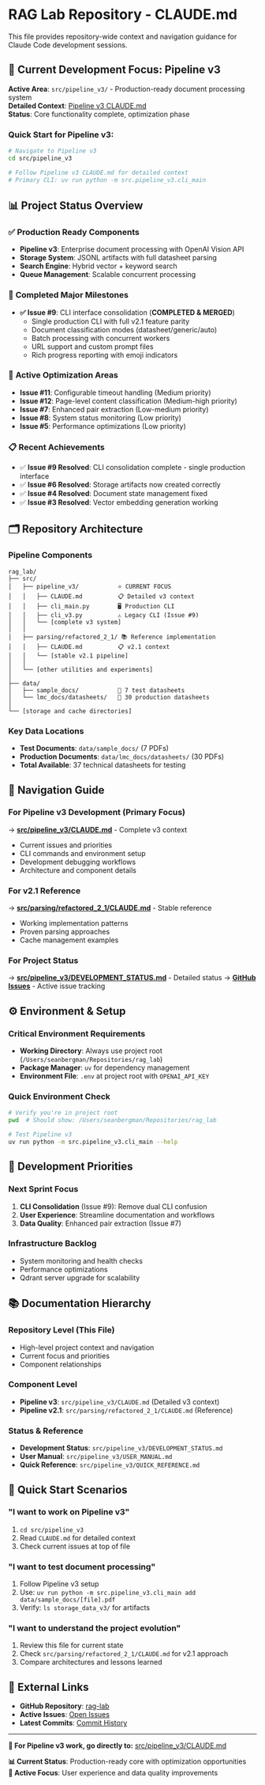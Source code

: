 # RAG Lab Repository - CLAUDE.md

This file provides repository-wide context and navigation guidance for Claude Code development sessions.

## 🎯 Current Development Focus: Pipeline v3

**Active Area**: `src/pipeline_v3/` - Production-ready document processing system  
**Detailed Context**: [Pipeline v3 CLAUDE.md](src/pipeline_v3/CLAUDE.md)  
**Status**: Core functionality complete, optimization phase

### Quick Start for Pipeline v3:
```bash
# Navigate to Pipeline v3
cd src/pipeline_v3

# Follow Pipeline v3 CLAUDE.md for detailed context
# Primary CLI: uv run python -m src.pipeline_v3.cli_main
```

## 📊 Project Status Overview

### ✅ **Production Ready Components**
- **Pipeline v3**: Enterprise document processing with OpenAI Vision API
- **Storage System**: JSONL artifacts with full datasheet parsing
- **Search Engine**: Hybrid vector + keyword search
- **Queue Management**: Scalable concurrent processing

### 🎯 **Completed Major Milestones**
- **✅ Issue #9**: CLI interface consolidation (**COMPLETED & MERGED**)
  - Single production CLI with full v2.1 feature parity
  - Document classification modes (datasheet/generic/auto)
  - Batch processing with concurrent workers
  - URL support and custom prompt files
  - Rich progress reporting with emoji indicators

### 🔄 **Active Optimization Areas**
- **Issue #11**: Configurable timeout handling (Medium priority)
- **Issue #12**: Page-level content classification (Medium-high priority)  
- **Issue #7**: Enhanced pair extraction (Low-medium priority)  
- **Issue #8**: System status monitoring (Low priority)
- **Issue #5**: Performance optimizations (Low priority)

### 📋 **Recent Achievements**
- ✅ **Issue #9 Resolved**: CLI consolidation complete - single production interface
- ✅ **Issue #6 Resolved**: Storage artifacts now created correctly
- ✅ **Issue #4 Resolved**: Document state management fixed
- ✅ **Issue #3 Resolved**: Vector embedding generation working

## 🗂️ Repository Architecture

### **Pipeline Components**
```
rag_lab/
├── src/
│   ├── pipeline_v3/           ⭐ CURRENT FOCUS
│   │   ├── CLAUDE.md          📋 Detailed v3 context
│   │   ├── cli_main.py        🖥️ Production CLI
│   │   ├── cli_v3.py          ⚠️ Legacy CLI (Issue #9)
│   │   └── [complete v3 system]
│   │
│   ├── parsing/refactored_2_1/ 📚 Reference implementation
│   │   ├── CLAUDE.md          📋 v2.1 context
│   │   └── [stable v2.1 pipeline]
│   │
│   └── [other utilities and experiments]
│
├── data/
│   ├── sample_docs/           📄 7 test datasheets
│   └── lmc_docs/datasheets/   📄 30 production datasheets
│
└── [storage and cache directories]
```

### **Key Data Locations**
- **Test Documents**: `data/sample_docs/` (7 PDFs)
- **Production Documents**: `data/lmc_docs/datasheets/` (30 PDFs)
- **Total Available**: 37 technical datasheets for testing

## 🧭 Navigation Guide

### **For Pipeline v3 Development** (Primary Focus)
→ **[src/pipeline_v3/CLAUDE.md](src/pipeline_v3/CLAUDE.md)** - Complete v3 context
- Current issues and priorities
- CLI commands and environment setup
- Development debugging workflows
- Architecture and component details

### **For v2.1 Reference**
→ **[src/parsing/refactored_2_1/CLAUDE.md](src/parsing/refactored_2_1/CLAUDE.md)** - Stable reference
- Working implementation patterns
- Proven parsing approaches
- Cache management examples

### **For Project Status**
→ **[src/pipeline_v3/DEVELOPMENT_STATUS.md](src/pipeline_v3/DEVELOPMENT_STATUS.md)** - Detailed status
→ **[GitHub Issues](https://github.com/seaberger/rag-lab/issues)** - Active issue tracking

## ⚙️ Environment & Setup

### **Critical Environment Requirements**
- **Working Directory**: Always use project root (`/Users/seanbergman/Repositories/rag_lab`)
- **Package Manager**: `uv` for dependency management
- **Environment File**: `.env` at project root with `OPENAI_API_KEY`

### **Quick Environment Check**
```bash
# Verify you're in project root
pwd  # Should show: /Users/seanbergman/Repositories/rag_lab

# Test Pipeline v3
uv run python -m src.pipeline_v3.cli_main --help
```

## 🎯 Development Priorities

### **Next Sprint Focus**
1. **CLI Consolidation** (Issue #9): Remove dual CLI confusion
2. **User Experience**: Streamline documentation and workflows
3. **Data Quality**: Enhanced pair extraction (Issue #7)

### **Infrastructure Backlog**
- System monitoring and health checks
- Performance optimizations
- Qdrant server upgrade for scalability

## 📚 Documentation Hierarchy

### **Repository Level** (This File)
- High-level project context and navigation
- Current focus and priorities
- Component relationships

### **Component Level** 
- **Pipeline v3**: `src/pipeline_v3/CLAUDE.md` (Detailed v3 context)
- **Pipeline v2.1**: `src/parsing/refactored_2_1/CLAUDE.md` (Reference)

### **Status & Reference**
- **Development Status**: `src/pipeline_v3/DEVELOPMENT_STATUS.md`
- **User Manual**: `src/pipeline_v3/USER_MANUAL.md`
- **Quick Reference**: `src/pipeline_v3/QUICK_REFERENCE.md`

## 🚀 Quick Start Scenarios

### **"I want to work on Pipeline v3"**
1. `cd src/pipeline_v3`
2. Read `CLAUDE.md` for detailed context
3. Check current issues at top of file

### **"I want to test document processing"**
1. Follow Pipeline v3 setup
2. Use: `uv run python -m src.pipeline_v3.cli_main add data/sample_docs/[file].pdf`
3. Verify: `ls storage_data_v3/` for artifacts

### **"I want to understand the project evolution"**
1. Review this file for current state
2. Check `src/parsing/refactored_2_1/CLAUDE.md` for v2.1 approach
3. Compare architectures and lessons learned

## 🔗 External Links

- **GitHub Repository**: [rag-lab](https://github.com/seaberger/rag-lab)
- **Active Issues**: [Open Issues](https://github.com/seaberger/rag-lab/issues)
- **Latest Commits**: [Commit History](https://github.com/seaberger/rag-lab/commits/main)

---

**🎯 For Pipeline v3 work, go directly to:** [src/pipeline_v3/CLAUDE.md](src/pipeline_v3/CLAUDE.md)

**📊 Current Status**: Production-ready core with optimization opportunities  
**🔄 Active Focus**: User experience and data quality improvements